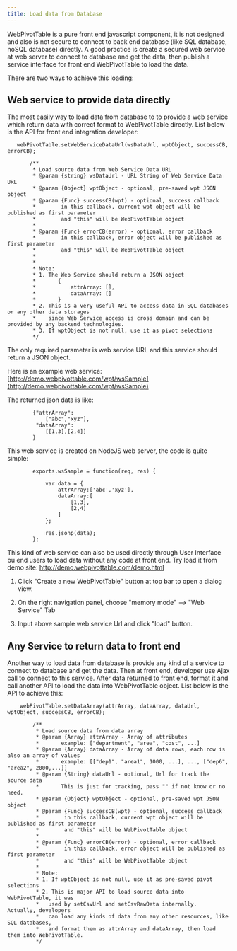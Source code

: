 ```yaml
---
title: Load data from Database
---
```


WebPivotTable is a pure front end javascript component, it is not designed and also
is not secure to connect to back end database (like SQL database, noSQL database) directly.
A good practice is create a secured web service at web server to connect to database and get
the data, then publish a service interface for front end WebPivotTable to load the data. 
 

There are two ways to achieve this loading:

## Web service to provide data directly
 
The most easily way to load data from database to to provide a web service which return data
with correct format to WebPivotTable directly. List below is the API for front end
integration developer:
 ``` 
    webPivotTable.setWebServiceDataUrl(wsDataUrl, wptObject, successCB, errorCB);

        /**
         * Load source data from Web Service Data URL
         * @param {string} wsDataUrl - URL String of Web Service Data URL
         * @param {Object} wptObject - optional, pre-saved wpt JSON object
         * @param {Func} successCB(wpt) - optional, success callback
         *        in this callback, current wpt object will be published as first parameter
         *        and "this" will be WebPivotTable object
         *
         * @param {Func} errorCB(error) - optional, error callback
         *        in this callback, error object will be published as first parameter
         *        and "this" will be WebPivotTable object
         *
         *
         * Note:
         * 1. The Web Service should return a JSON object
         *       {
         *           attrArray: [],
         *           dataArray: []
         *       }
         * 2. This is a very useful API to access data in SQL databases or any other data storages
         *    since Web Service access is cross domain and can be provided by any backend technologies.
         * 3. If wptObject is not null, use it as pivot selections
         */
 ```
  
The only required parameter is web service URL and this service should return a JSON object.
  
  
Here is an example web service: [http://demo.webpivottable.com/wpt/wsSample](http://demo.webpivottable.com/wpt/wsSample)

The returned json data is like:
```
        {"attrArray":
            ["abc","xyz"],
         "dataArray":
            [[1,3],[2,4]]
        }
```

This web service is created on NodeJS web server, the code is quite simple:  
```
        exports.wsSample = function(req, res) {
        
            var data = {
                attrArray:['abc','xyz'],
                dataArray:[
                    [1,3],
                    [2,4]
                ]
            };
        
            res.jsonp(data);
        };
```

This kind of web service can also be used directly through User Interface bu end users to
load data without any code at front end. Try load it from demo site: 
<a href="http://demo.webpivottable.com/demo.html" target="_blank">http://demo.webpivottable.com/demo.html</a>

1. Click "Create a new WebPivotTable" button at top bar to open a dialog view.
 
2. On the right navigation panel, choose "memory mode" --> "Web Service" Tab
  
3. Input above sample web service Url and click "load" button.
  
  
## Any Service to return data to front end  

Another way to load data from database is provide any kind of a service to connect to database 
and get the data. Then at front end, developer use Ajax call to connect to this service. After 
data returned to front end, format it and call another API to load the data into WebPivotTable
object. List below is the API to achieve this:
```
    webPivotTable.setDataArray(attrArray, dataArray, dataUrl, wptObject, successCB, errorCB);

        /**
         * Load source data from data array
         * @param {Array} attrArray - Array of attributes
         *       example: ["department", "area", "cost", ...]
         * @param {Array} dataArray - Array of data rows, each row is also an array of values
         *       example: [["dep1", "area1", 1000, ...], ..., ["dep6", "area2", 2000,...]]
         * @param {String} dataUrl - optional, Url for track the source data
         *       This is just for tracking, pass "" if not know or no need.
         * @param {Object} wptObject - optional, pre-saved wpt JSON object
         * @param {Func} successCB(wpt) - optional, success callback
         *        in this callback, current wpt object will be published as first parameter
         *        and "this" will be WebPivotTable object
         *
         * @param {Func} errorCB(error) - optional, error callback
         *        in this callback, error object will be published as first parameter
         *        and "this" will be WebPivotTable object
         *
         * Note:
         * 1. If wptObject is not null, use it as pre-saved pivot selections
         * 2. This is major API to load source data into WebPivotTable, it was
         *   used by setCsvUrl and setCsvRawData internally.  Actually, developers
         *   can load any kinds of data from any other resources, like SQL databases,
         *   and format them as attrArray and dataArray, then load them into WebPivotTable.
         */
```



